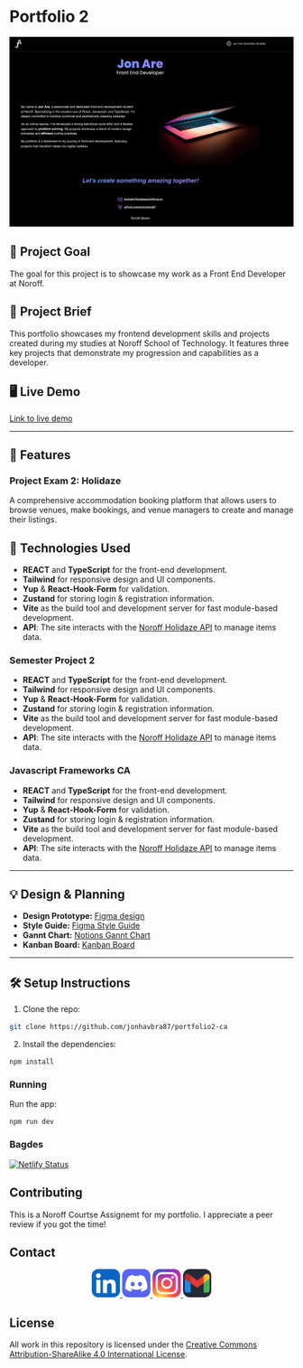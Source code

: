 # Portfolio 2

![Portfolio](src/assets/portfolio.webp)

## 🎯 **Project Goal**

The goal for this project is to showcase my work as a Front End Developer at Noroff.

## 📝 **Project Brief**

This portfolio showcases my frontend development skills and projects created during my studies at Noroff School of Technology. It features three key projects that demonstrate my progression and capabilities as a developer.

## 🖥️ **Live Demo**

[Link to live demo](https://portfolio-jahb.netlify.app/)

---

## 🔧 **Features**

### Project Exam 2: Holidaze

A comprehensive accommodation booking platform that allows users to browse venues, make bookings, and venue managers to create and manage their listings.

## 🚀 **Technologies Used**

- **REACT** and **TypeScript** for the front-end development.
- **Tailwind** for responsive design and UI components.
- **Yup** & **React-Hook-Form** for validation.
- **Zustand** for storing login & registration information.
- **Vite** as the build tool and development server for fast module-based development.
- **API**: The site interacts with the [Noroff Holidaze API](https://docs.noroff.dev/docs/v2) to manage items data.

### Semester Project 2

- **REACT** and **TypeScript** for the front-end development.
- **Tailwind** for responsive design and UI components.
- **Yup** & **React-Hook-Form** for validation.
- **Zustand** for storing login & registration information.
- **Vite** as the build tool and development server for fast module-based development.
- **API**: The site interacts with the [Noroff Holidaze API](https://docs.noroff.dev/docs/v2) to manage items data.

### Javascript Frameworks CA

- **REACT** and **TypeScript** for the front-end development.
- **Tailwind** for responsive design and UI components.
- **Yup** & **React-Hook-Form** for validation.
- **Zustand** for storing login & registration information.
- **Vite** as the build tool and development server for fast module-based development.
- **API**: The site interacts with the [Noroff Holidaze API](https://docs.noroff.dev/docs/v2) to manage items data.

---

## 💡 Design & Planning

- **Design Prototype:** [Figma design](https://www.figma.com/design/GP9xbG1mBt0ZkxqO8CucVM/PE2?node-id=1-4738&t=5zobQLobQWHfJSsq-1)
- **Style Guide:** [Figma Style Guide](https://www.figma.com/design/GP9xbG1mBt0ZkxqO8CucVM/PE2?node-id=1-4610&t=5zobQLobQWHfJSsq-1)
- **Gannt Chart:** [Notions Gannt Chart](https://bright-whale-c2f.notion.site/1731226a005c80fcaa4afdf5261031cf?v=1741226a005c80109812000c6a9afd15)
- **Kanban Board:** [Kanban Board](https://trello.com/invite/b/677cfead4127288a9e1f8212/ATTId98fa4f85d2e4b12e58986c2dd1cf3f16322CEAC/project-exam-2)

---

## 🛠️ **Setup Instructions**

1. Clone the repo:

```bash
git clone https://github.com/jonhavbra87/portfolio2-ca
```

2. Install the dependencies:

```
npm install
```

### Running

Run the app:

```
npm run dev
```

### Bagdes

[![Netlify Status](https://api.netlify.com/api/v1/badges/e3f8809a-4ed1-4523-b333-b3b473e2359b/deploy-status)](https://app.netlify.com/sites/portfolio-jahb/deploys)

## Contributing

This is a Noroff Courtse Assignemt for my portfolio. I appreciate a peer review if you got the time!

## Contact

<p align="center">
  <a href="https://no.linkedin.com/in/jon-are-haver%C3%A5en-bratt%C3%A5s-5a3805262?trk=people-guest_people_search-card">
    <img src="https://raw.githubusercontent.com/tandpfun/skill-icons/65dea6c4eaca7da319e552c09f4cf5a9a8dab2c8/icons/LinkedIn.svg" width="50" > 
  </a>
  <a href="https://www.discord.com">
    <img src="https://raw.githubusercontent.com/tandpfun/skill-icons/65dea6c4eaca7da319e552c09f4cf5a9a8dab2c8/icons/Discord.svg" width="50" > 
  </a>
  <a href="https://www.instagram.com/jonareb87?igsh=MTAwdDEzZHFwMWFjbQ%3D%3D&utm_source=qr">
    <img src="https://raw.githubusercontent.com/tandpfun/skill-icons/65dea6c4eaca7da319e552c09f4cf5a9a8dab2c8/icons/Instagram.svg" width="50" > 
  </a>
  <a href="mailto:kontakt@brattaasutvikling.no">
    <img src="https://raw.githubusercontent.com/tandpfun/skill-icons/65dea6c4eaca7da319e552c09f4cf5a9a8dab2c8/icons/Gmail-Dark.svg" width="50" > 
  </a>
</p>

## License

All work in this repository is licensed under the [Creative Commons Attribution-ShareAlike 4.0 International License](https://creativecommons.org/licenses/by-sa/4.0/).
